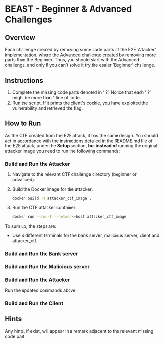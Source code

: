 # BEAST - Beginner & Advanced Challenges

## Overview
Each challenge created by removing some code parts of the E2E ’Attacker’ implementation, where the Advanced
challenge created by removing more parts than the Beginner.
Thus, you should start with the Advanced challenge, and only if you can’t solve it try the esaier ’Beginner’ challenge.
## Instructions
1. Complete the missing code parts denoted in ’ ?’. Notice that each ’ ?’ might be more than 1 line of code.
2. Run the script. If it prints the client's cookie, you have exploited the vulnerability and retrieved the flag.

## How to Run
As the CTF created from the E2E attack, it has the same design.
You should act in accordance with the instructions detailed in the README.md file of the E2E attack,
under the **Setup** section, **but instead of** running the original attacker image you need to run the following commands:

### Build and Run the Attacker

1. Navigate to the relevant CTF challenge directory (beginner or advanced).

2. Build the Docker image for the attacker:
   ```sh
   docker build -t attacker_ctf_image .
   ```

3. Run the CTF attacker container:
   ```sh
   docker run --rm -t --network=host attacker_ctf_image
   ```

To sum up, the steps are:
- Use 4 different terminals for the bank server, malicious server, client and attacker_ctf.
### Build and Run the Bank server
### Build and Run the Malicious server
### Build and Run the Attacker
Run the updated commands above.
### Build and Run the Client

## Hints
Any hints, if exist, will appear in a remark adjacent to the relevant missing code part.
